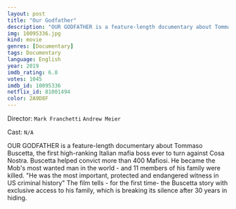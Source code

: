 ```yaml
---
layout: post
title: "Our Godfather"
description: "OUR GODFATHER is a feature-length documentary about Tommaso Buscetta, the first high-ranking Italian mafia boss ever to turn against Cosa Nostra. Buscetta helped convict more than 400 Mafiosi. He became the Mob's most wanted man in the world - and 11 members of his family were killed. He was the most important, protected and endangered witness in US criminal history The film tells - for the first time- the Buscetta story with exclusive access to his family, which .."
img: 10095336.jpg
kind: movie
genres: [Documentary]
tags: Documentary 
language: English
year: 2019
imdb_rating: 6.8
votes: 1045
imdb_id: 10095336
netflix_id: 81001494
color: 2A9D8F
---
```

Director: `Mark Franchetti` `Andrew Meier`  

Cast: `N/A` 

OUR GODFATHER is a feature-length documentary about Tommaso Buscetta, the first high-ranking Italian mafia boss ever to turn against Cosa Nostra. Buscetta helped convict more than 400 Mafiosi. He became the Mob's most wanted man in the world - and 11 members of his family were killed. "He was the most important, protected and endangered witness in US criminal history" The film tells - for the first time- the Buscetta story with exclusive access to his family, which is breaking its silence after 30 years in hiding.